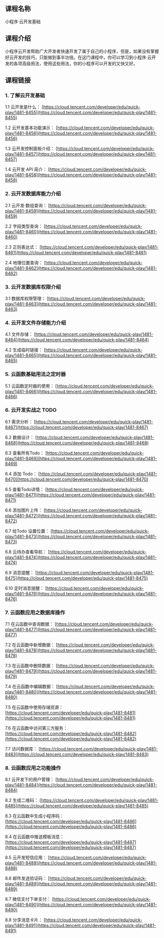 ## 课程名称
小程序·云开发基础

## 课程介绍
小程序云开发帮助广大开发者快速开发了属于自己的小程序，但是，如果没有掌握好云开发的技巧，只能做到事半功倍。在这门课程中，你可以学习到小程序·云开发的各项高级用法，使用这些用法，你的小程序可以开发的又快又好。

## 课程链接

### 1. 了解云开发基础

1.1 云开发是什么：
[https://cloud.tencent.com/developer/edu/quick-play/1481-8455](https://cloud.tencent.com/developer/edu/quick-play/1481-8455)

1.2 云开发基本功能演示：
[https://cloud.tencent.com/developer/edu/quick-play/1481-8456](https://cloud.tencent.com/developer/edu/quick-play/1481-8456)

1.3 云开发控制面板介绍：
[https://cloud.tencent.com/developer/edu/quick-play/1481-8457](https://cloud.tencent.com/developer/edu/quick-play/1481-8457)

1.4 云开发 API 简介：
[https://cloud.tencent.com/developer/edu/quick-play/1481-8458](https://cloud.tencent.com/developer/edu/quick-play/1481-8458)

### 2. 云开发数据库能力介绍

2.1 云开发·数组查询：
[https://cloud.tencent.com/developer/edu/quick-play/1481-8459](https://cloud.tencent.com/developer/edu/quick-play/1481-8459)

2.2 字段类型查询：
[https://cloud.tencent.com/developer/edu/quick-play/1481-8460](https://cloud.tencent.com/developer/edu/quick-play/1481-8460)

2.3 正则表达式：
[https://cloud.tencent.com/developer/edu/quick-play/1481-8461](https://cloud.tencent.com/developer/edu/quick-play/1481-8461)

2.4 地理位置查询：
[https://cloud.tencent.com/developer/edu/quick-play/1481-8462](https://cloud.tencent.com/developer/edu/quick-play/1481-8462)

### 3. 云开发数据库权限介绍

3.1 数据库权限管理：
[https://cloud.tencent.com/developer/edu/quick-play/1481-8463](https://cloud.tencent.com/developer/edu/quick-play/1481-8463)

### 4. 云开发文件存储能力介绍

4.1 文件存储：
[https://cloud.tencent.com/developer/edu/quick-play/1481-8464](https://cloud.tencent.com/developer/edu/quick-play/1481-8464)

4.2 生成临时链接：
[https://cloud.tencent.com/developer/edu/quick-play/1481-8465](https://cloud.tencent.com/developer/edu/quick-play/1481-8465)

### 5. 云函数基础用法之定时器

5.1 云函数定时器的使用：
[https://cloud.tencent.com/developer/edu/quick-play/1481-8466](https://cloud.tencent.com/developer/edu/quick-play/1481-8466)

### 6. 云开发实战之 TODO

6.1 需求分析：
[https://cloud.tencent.com/developer/edu/quick-play/1481-8467](https://cloud.tencent.com/developer/edu/quick-play/1481-8467)

6.2 数据设计：
[https://cloud.tencent.com/developer/edu/quick-play/1481-8468](https://cloud.tencent.com/developer/edu/quick-play/1481-8468)

6.3 查看所有Todo：
[https://cloud.tencent.com/developer/edu/quick-play/1481-8469](https://cloud.tencent.com/developer/edu/quick-play/1481-8469)

6.4 添加 Todo：
[https://cloud.tencent.com/developer/edu/quick-play/1481-8470](https://cloud.tencent.com/developer/edu/quick-play/1481-8470)

6.5 查看Todo详情：
[https://cloud.tencent.com/developer/edu/quick-play/1481-8471](https://cloud.tencent.com/developer/edu/quick-play/1481-8471)

6.6 添加图片上传：
[https://cloud.tencent.com/developer/edu/quick-play/1481-8472](https://cloud.tencent.com/developer/edu/quick-play/1481-8472)

6.7 给Todo 设置位置：
[https://cloud.tencent.com/developer/edu/quick-play/1481-8473](https://cloud.tencent.com/developer/edu/quick-play/1481-8473)

6.8 云待办查看导航：
[https://cloud.tencent.com/developer/edu/quick-play/1481-8474](https://cloud.tencent.com/developer/edu/quick-play/1481-8474)

6.9 消息提醒：
[https://cloud.tencent.com/developer/edu/quick-play/1481-8475](https://cloud.tencent.com/developer/edu/quick-play/1481-8475)

6.10 定时消息提醒：
[https://cloud.tencent.com/developer/edu/quick-play/1481-8476](https://cloud.tencent.com/developer/edu/quick-play/1481-8476)

### 7. 云函数应用之数据库操作

7.1 在云函数中查询数据：
[https://cloud.tencent.com/developer/edu/quick-play/1481-8477](https://cloud.tencent.com/developer/edu/quick-play/1481-8477)

7.2 在云函数中新增数据：
[https://cloud.tencent.com/developer/edu/quick-play/1481-8478](https://cloud.tencent.com/developer/edu/quick-play/1481-8478)

7.3 在云函数中删除数据：
[https://cloud.tencent.com/developer/edu/quick-play/1481-8479](https://cloud.tencent.com/developer/edu/quick-play/1481-8479)

7.4 在云函数中编辑数据：
[https://cloud.tencent.com/developer/edu/quick-play/1481-8480](https://cloud.tencent.com/developer/edu/quick-play/1481-8480)

7.5 在云函数中使用存储资源：
[https://cloud.tencent.com/developer/edu/quick-play/1481-8481](https://cloud.tencent.com/developer/edu/quick-play/1481-8481)

7.6 在云函数中访问第三方服务：
[https://cloud.tencent.com/developer/edu/quick-play/1481-8482](https://cloud.tencent.com/developer/edu/quick-play/1481-8482)

7.7 访问数据库：
[https://cloud.tencent.com/developer/edu/quick-play/1481-8483](https://cloud.tencent.com/developer/edu/quick-play/1481-8483)

### 8. 云函数应用之功能操作

8.1 云开发下的用户管理：
[https://cloud.tencent.com/developer/edu/quick-play/1481-8484](https://cloud.tencent.com/developer/edu/quick-play/1481-8484)

8.2 生成二维码：
[https://cloud.tencent.com/developer/edu/quick-play/1481-8485](https://cloud.tencent.com/developer/edu/quick-play/1481-8485)

8.3 在云函数中生成小程序码：
[https://cloud.tencent.com/developer/edu/quick-play/1481-8486](https://cloud.tencent.com/developer/edu/quick-play/1481-8486)

8.4 在云函数中推送模板消息：
[https://cloud.tencent.com/developer/edu/quick-play/1481-8487](https://cloud.tencent.com/developer/edu/quick-play/1481-8487)

8.5 云开发短信应用：
[https://cloud.tencent.com/developer/edu/quick-play/1481-8488](https://cloud.tencent.com/developer/edu/quick-play/1481-8488)

8.6 邮件发送验证码：
[https://cloud.tencent.com/developer/edu/quick-play/1481-8489](https://cloud.tencent.com/developer/edu/quick-play/1481-8489)

8.7 微信支付下单支付：
[https://cloud.tencent.com/developer/edu/quick-play/1481-8490](https://cloud.tencent.com/developer/edu/quick-play/1481-8490)

8.8 分享消息卡片：
[https://cloud.tencent.com/developer/edu/quick-play/1481-8491](https://cloud.tencent.com/developer/edu/quick-play/1481-8491)





